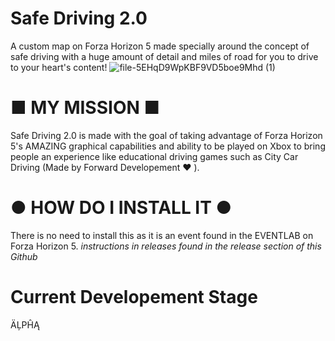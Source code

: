 # Safe Driving 2.0
A custom map on Forza Horizon 5 made specially around the concept of safe driving with a huge amount of detail and miles of road for you to drive to your heart's content!
![file-5EHqD9WpKBF9VD5boe9Mhd (1)](https://github.com/user-attachments/assets/dadd008b-01cc-471d-92b3-e3c0419c3eed)

# ■ MY MISSION ■
Safe Driving 2.0 is made with the goal of taking advantage of Forza Horizon 5's AMAZING graphical capabilities and ability to be played on Xbox to bring people an experience like educational driving games such as City Car Driving (Made by Forward Developement ❤️ ).

# ● HOW DO I INSTALL IT ●
There is no need to install this as it is an event found in the EVENTLAB on Forza Horizon 5. *instructions in releases found in the release section of this Github*

# Current Developement Stage
ÄĻPĤĄ